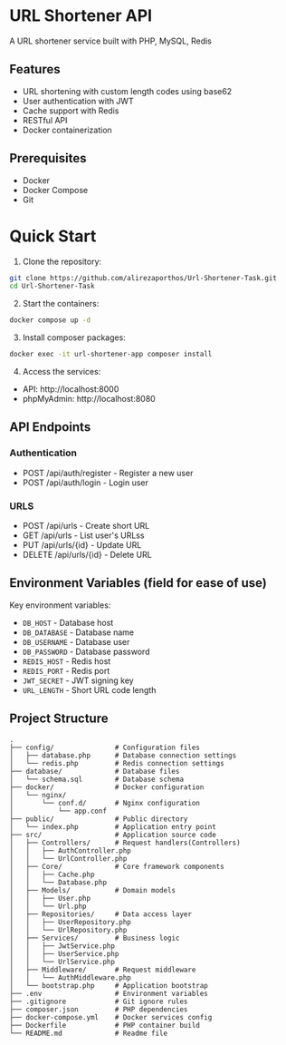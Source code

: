 # URL Shortener API

A URL shortener service built with PHP, MySQL, Redis


## Features

- URL shortening with custom length codes using base62
- User authentication with JWT
- Cache support with Redis
- RESTful API
- Docker containerization


## Prerequisites

- Docker
- Docker Compose
- Git


# Quick Start

1. Clone the repository:
```bash
git clone https://github.com/alirezaporthos/Url-Shortener-Task.git
cd Url-Shortener-Task
```

2. Start the containers:
```bash
docker compose up -d
```

3. Install composer packages:
```bash
docker exec -it url-shortener-app composer install
```

4. Access the services:

- API: http://localhost:8000
- phpMyAdmin: http://localhost:8080

## API Endpoints

### Authentication

- POST /api/auth/register - Register a new user
- POST /api/auth/login - Login user

### URLS
- POST /api/urls - Create short URL
- GET /api/urls - List user's URLss
- PUT /api/urls/{id} - Update URL
- DELETE /api/urls/{id} - Delete URL


## Environment Variables (field for ease of use)

Key environment variables:
- `DB_HOST` - Database host
- `DB_DATABASE` - Database name
- `DB_USERNAME` - Database user
- `DB_PASSWORD` - Database password
- `REDIS_HOST` - Redis host
- `REDIS_PORT` - Redis port
- `JWT_SECRET` - JWT signing key
- `URL_LENGTH` - Short URL code length


## Project Structure
```
.
├── config/               # Configuration files
│   ├── database.php      # Database connection settings
│   └── redis.php         # Redis connection settings
├── database/             # Database files
│   └── schema.sql        # Database schema
├── docker/               # Docker configuration
│   └── nginx/           
│       └── conf.d/       # Nginx configuration
│           └── app.conf
├── public/               # Public directory
│   └── index.php         # Application entry point
├── src/                  # Application source code
│   ├── Controllers/      # Request handlers(Controllers)
│   │   ├── AuthController.php
│   │   └── UrlController.php
│   ├── Core/             # Core framework components
│   │   ├── Cache.php
│   │   └── Database.php
│   ├── Models/           # Domain models
│   │   ├── User.php
│   │   └── Url.php
│   ├── Repositories/     # Data access layer
│   │   ├── UserRepository.php
│   │   └── UrlRepository.php
│   ├── Services/         # Business logic
│   │   ├── JwtService.php
│   │   ├── UserService.php
│   │   └── UrlService.php
│   ├── Middleware/       # Request middleware
│   │   └── AuthMiddleware.php
│   └── bootstrap.php     # Application bootstrap
├── .env                  # Environment variables
├── .gitignore            # Git ignore rules
├── composer.json         # PHP dependencies
├── docker-compose.yml    # Docker services config
├── Dockerfile            # PHP container build
└── README.md             # Readme file
```